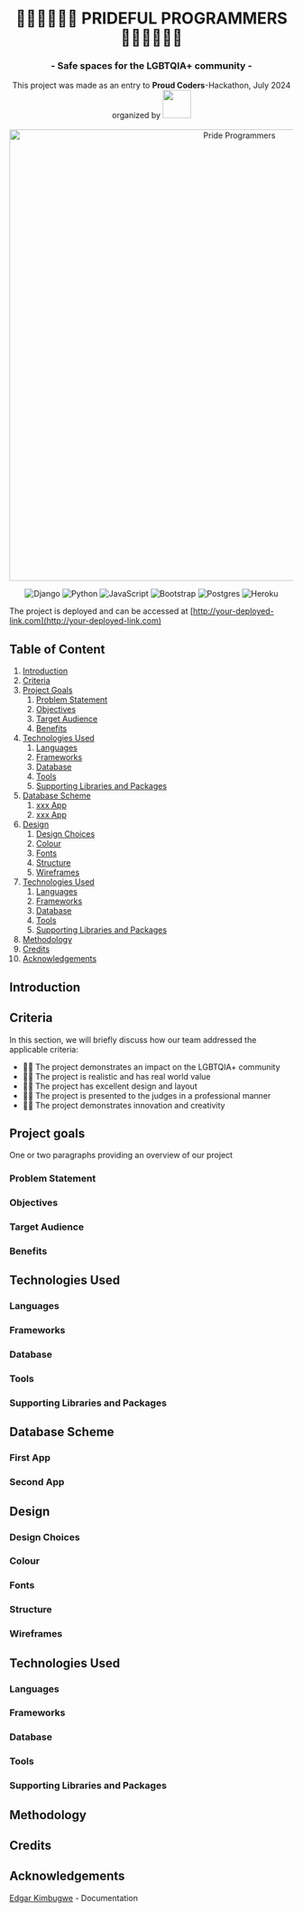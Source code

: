 <div align="center">
  <h1 align="center"><strong> 🏳️‍🌈🏳️‍🌈🏳️‍🌈 PRIDEFUL PROGRAMMERS 🏳️‍🌈🏳️‍🌈🏳️‍🌈 </strong></h1>
  <h3 align="center"> - Safe spaces for the LGBTQIA+ community -</h3>
  <div> This project was made as an entry to <strong>Proud Coders</strong>-Hackathon, July 2024 organized by <img width="50"src="https://codeinstitute.s3.amazonaws.com/fullstack/ci_logo_small.png"/> </div>
  <br>
  <img align="center" src="https://res.cloudinary.com/djdefbnij/image/upload/v1718956326/Untitled_design_1_rlpfyv.png" alt="Pride Programmers" width="800" />

![Django](https://img.shields.io/badge/django-%23092E20.svg?style=for-the-badge&logo=django&logoColor=white)
![Python](https://img.shields.io/badge/python-3670A0?style=for-the-badge&logo=python&logoColor=ffdd54)
![JavaScript](https://img.shields.io/badge/javascript-%23323330.svg?style=for-the-badge&logo=javascript&logoColor=%23F7DF1E)
![Bootstrap](https://img.shields.io/badge/bootstrap-%238511FA.svg?style=for-the-badge&logo=bootstrap&logoColor=white)
![Postgres](https://img.shields.io/badge/postgres-%23316192.svg?style=for-the-badge&logo=postgresql&logoColor=white)
![Heroku](https://img.shields.io/badge/heroku-%23430098.svg?style=for-the-badge&logo=heroku&logoColor=white)
</div>

The project is deployed and can be accessed at [http://your-deployed-link.com](http://your-deployed-link.com)

## Table of Content

1. [Introduction](#Introduction)
2. [Criteria](#criteria)
3. [Project Goals](#project-goals)
    1. [Problem Statement](#problem-statement)
    2. [Objectives](#objectives)
    3. [Target Audience](#target-audience)
    4. [Benefits](#benefits)
4. [Technologies Used](#technologies-used)
    1. [Languages](#languages)
    2. [Frameworks](#frameworks)
    3. [Database](#database)
    4. [Tools](#tools)
    5. [Supporting Libraries and Packages](#supporting-libraries-and-packages)
5. [Database Scheme](#database-schema)
    1. [xxx App](#xxx-app)
    2. [xxx App](#xxx-app)
6. [Design](#design)
    1. [Design Choices](#design-choices)
    2. [Colour](#colours)
    3. [Fonts](#fonts)
    4. [Structure](#structure)
    5. [Wireframes](#wireframes)
7. [Technologies Used](#technologies-used)
    1. [Languages](#languages)
    2. [Frameworks](#frameworks)
    3. [Database](#database)
    4. [Tools](#tools)
    5. [Supporting Libraries and Packages](#supporting-libraries-and-packages)
8. [Methodology](#methodology)
9. [Credits](#credits)
10. [Acknowledgements](#acknowledgements)


## Introduction


## Criteria

In this section, we will briefly discuss how our team addressed the applicable criteria:

- 🏳️‍🌈 The project demonstrates an impact on the LGBTQIA+ community
- 🏳️‍🌈 The project is realistic and has real world value
- 🏳️‍🌈 The project has excellent design and layout
- 🏳️‍🌈 The project is presented to the judges in a professional manner
- 🏳️‍🌈 The project demonstrates innovation and creativity


## Project goals

One or two paragraphs providing an overview of our project

### Problem Statement


### Objectives


### Target Audience


### Benefits



## Technologies Used


### Languages


### Frameworks


### Database


### Tools


### Supporting Libraries and Packages



## Database Scheme


### First App


### Second App



## Design


### Design Choices


### Colour


### Fonts


### Structure


### Wireframes




## Technologies Used


### Languages


### Frameworks


### Database


### Tools


### Supporting Libraries and Packages



## Methodology



## Credits



## Acknowledgements
[Edgar Kimbugwe](https://github.com/Edgarkimbugwe) - Documentation <br>